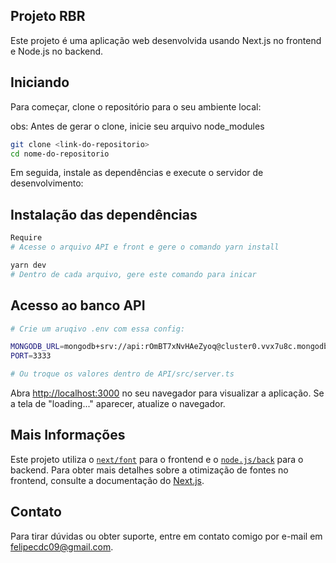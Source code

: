 ## Projeto RBR

Este projeto é uma aplicação web desenvolvida usando Next.js no frontend e Node.js no backend.

## Iniciando

Para começar, clone o repositório para o seu ambiente local:

obs: Antes de gerar o clone, inicie seu arquivo node_modules

```bash
git clone <link-do-repositorio>
cd nome-do-repositorio
```

Em seguida, instale as dependências e execute o servidor de desenvolvimento:

## Instalação das dependências

```bash
Require
# Acesse o arquivo API e front e gere o comando yarn install

yarn dev
# Dentro de cada arquivo, gere este comando para inicar 
```

## Acesso ao banco API

```bash
# Crie um aruqivo .env com essa config:

MONGODB_URL=mongodb+srv://api:rOmBT7xNvHAeZyoq@cluster0.vvx7u8c.mongodb.net/?retryWrites=true&w=majority&appName=Cluster0
PORT=3333

# Ou troque os valores dentro de API/src/server.ts
```

Abra [http://localhost:3000](http://localhost:3000) no seu navegador para visualizar a aplicação. Se a tela de "loading..." aparecer, atualize o navegador.

## Mais Informações

Este projeto utiliza o [`next/font`](https://nextjs.org/docs/basic-features/font-optimization) para o frontend e o [`node.js/back`](https://nodejs.org/en) para o backend. Para obter mais detalhes sobre a otimização de fontes no frontend, consulte a documentação do [Next.js](https://nextjs.org/docs/basic-features/font-optimization).

## Contato

Para tirar dúvidas ou obter suporte, entre em contato comigo por e-mail em felipecdc09@gmail.com.
